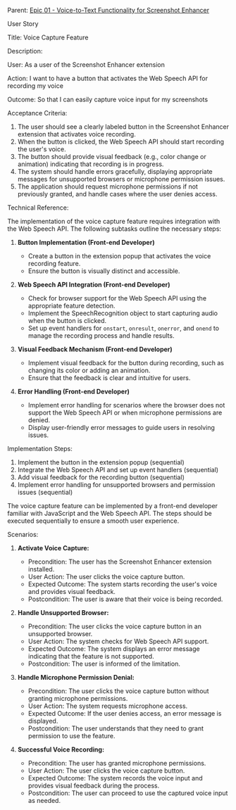 Parent: [Epic 01 - Voice-to-Text Functionality for Screenshot Enhancer](epic-01.md)

User Story

Title: Voice Capture Feature

Description:

User:
As a user of the Screenshot Enhancer extension

Action:
I want to have a button that activates the Web Speech API for recording my voice

Outcome:
So that I can easily capture voice input for my screenshots

Acceptance Criteria:
1. The user should see a clearly labeled button in the Screenshot Enhancer extension that activates voice recording.
2. When the button is clicked, the Web Speech API should start recording the user's voice.
3. The button should provide visual feedback (e.g., color change or animation) indicating that recording is in progress.
4. The system should handle errors gracefully, displaying appropriate messages for unsupported browsers or microphone permission issues.
5. The application should request microphone permissions if not previously granted, and handle cases where the user denies access.

Technical Reference:

The implementation of the voice capture feature requires integration with the Web Speech API. The following subtasks outline the necessary steps:

1. **Button Implementation (Front-end Developer)**
   - Create a button in the extension popup that activates the voice recording feature.
   - Ensure the button is visually distinct and accessible.

2. **Web Speech API Integration (Front-end Developer)**
   - Check for browser support for the Web Speech API using the appropriate feature detection.
   - Implement the SpeechRecognition object to start capturing audio when the button is clicked.
   - Set up event handlers for `onstart`, `onresult`, `onerror`, and `onend` to manage the recording process and handle results.

3. **Visual Feedback Mechanism (Front-end Developer)**
   - Implement visual feedback for the button during recording, such as changing its color or adding an animation.
   - Ensure that the feedback is clear and intuitive for users.

4. **Error Handling (Front-end Developer)**
   - Implement error handling for scenarios where the browser does not support the Web Speech API or when microphone permissions are denied.
   - Display user-friendly error messages to guide users in resolving issues.

Implementation Steps:

1. Implement the button in the extension popup (sequential)
2. Integrate the Web Speech API and set up event handlers (sequential)
3. Add visual feedback for the recording button (sequential)
4. Implement error handling for unsupported browsers and permission issues (sequential)

The voice capture feature can be implemented by a front-end developer familiar with JavaScript and the Web Speech API. The steps should be executed sequentially to ensure a smooth user experience.

Scenarios:

1. **Activate Voice Capture:**
   - Precondition: The user has the Screenshot Enhancer extension installed.
   - User Action: The user clicks the voice capture button.
   - Expected Outcome: The system starts recording the user's voice and provides visual feedback.
   - Postcondition: The user is aware that their voice is being recorded.

2. **Handle Unsupported Browser:**
   - Precondition: The user clicks the voice capture button in an unsupported browser.
   - User Action: The system checks for Web Speech API support.
   - Expected Outcome: The system displays an error message indicating that the feature is not supported.
   - Postcondition: The user is informed of the limitation.

3. **Handle Microphone Permission Denial:**
   - Precondition: The user clicks the voice capture button without granting microphone permissions.
   - User Action: The system requests microphone access.
   - Expected Outcome: If the user denies access, an error message is displayed.
   - Postcondition: The user understands that they need to grant permission to use the feature.

4. **Successful Voice Recording:**
   - Precondition: The user has granted microphone permissions.
   - User Action: The user clicks the voice capture button.
   - Expected Outcome: The system records the voice input and provides visual feedback during the process.
   - Postcondition: The user can proceed to use the captured voice input as needed.